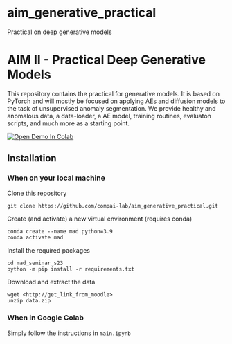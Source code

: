 # aim_generative_practical
Practical on deep generative models

# AIM II - Practical Deep Generative Models

This repository contains the practical for generative models. It is based on PyTorch and will mostly be focused on applying AEs and diffusion models to the task of unsupervised anomaly segmentation. 
We provide healthy and anomalous data, a data-loader, a AE model, training routines, evaluaton scripts, and much more as a starting point. 

[![Open Demo In Colab](https://colab.research.google.com/assets/colab-badge.svg)](https://colab.research.google.com/github/compai-lab/aim_generative_practical/blob/main/main.ipynb)

## Installation

### When on your local machine

Clone this repository
```shell
git clone https://github.com/compai-lab/aim_generative_practical.git
```

Create (and activate) a new virtual environment (requires conda)
```shell
conda create --name mad python=3.9
conda activate mad
```

Install the required packages
```shell
cd mad_seminar_s23
python -m pip install -r requirements.txt
```

Download and extract the data
```shell
wget <http://get_link_from_moodle>
unzip data.zip
```

### When in Google Colab

Simply follow the instructions in `main.ipynb`
